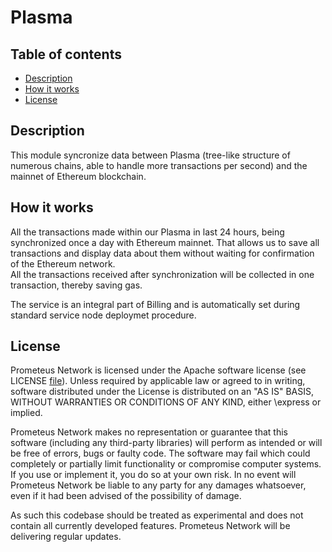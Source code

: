 # Plasma

## Table of contents

- [Description](#description)
- [How it works](#how-it-works)
- [License](#license)


## Description

This module syncronize data between Plasma (tree-like structure of numerous chains, able to handle more transactions per second) 
and the mainnet of Ethereum blockchain. 

## How it works

All the transactions made within our Plasma in last 24 hours, being synchronized once a day with Ethereum mainnet. 
That allows us to save all transactions and display data about them without waiting for confirmation of the Ethereum network.  
All the transactions received after synchronization will be collected in one transaction, thereby saving gas. 

The service is an integral part of Billing and is automatically set during standard service node deploymet procedure.

## License

Prometeus Network is licensed under the Apache software license (see LICENSE [file](https://github.com/Prometeus-Network/prometeus/blob/master/LICENSE)). Unless required by applicable law or agreed to in writing, software distributed under the License is distributed on an "AS IS" BASIS, WITHOUT WARRANTIES OR CONDITIONS OF ANY KIND, either \express or implied.

Prometeus Network makes no representation or guarantee that this software (including any third-party libraries) will perform as intended or will be free of errors, bugs or faulty code. The software may fail which could completely or partially limit functionality or compromise computer systems. If you use or implement it, you do so at your own risk. In no event will Prometeus Network be liable to any party for any damages whatsoever, even if it had been advised of the possibility of damage.

As such this codebase should be treated as experimental and does not contain all currently developed features. Prometeus Network will be delivering regular updates.
